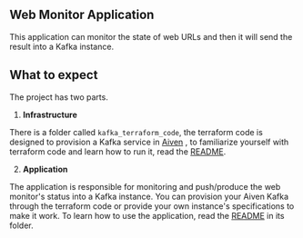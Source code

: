 ## Web Monitor Application
This application can monitor the state of web URLs and then it will send the result into a Kafka instance.

## What to expect
The project has two parts.

1. **Infrastructure**

There is a folder called `kafka_terraform_code`, the terraform code is designed to provision a Kafka service in [Aiven]("https://aiven.io") , to familiarize yourself with terraform code and learn how to run it, read the [README](/kafka_terraform_code/README.md). 

2. **Application**

The application is responsible for monitoring and push/produce the web monitor's status into a Kafka instance. You can provision your Aiven Kafka through the terraform code or provide your own instance's specifications to make it work. 
To learn how to use the application, read the [README]("/application/README.md") in its folder.
